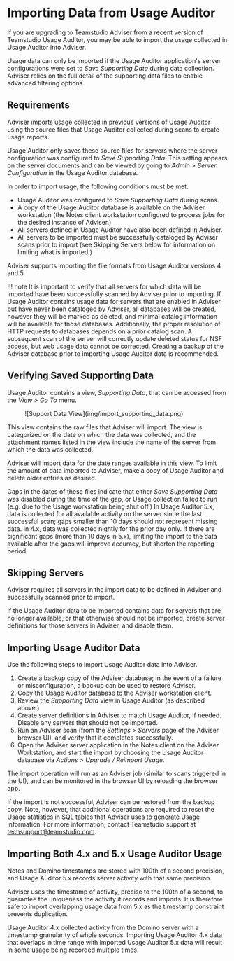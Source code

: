 # Importing Data from Usage Auditor

If you are upgrading to Teamstudio Adviser from a recent version of Teamstudio Usage Auditor, you may be able to import the usage collected in Usage Auditor into Adviser.

Usage data can only be imported if the Usage Auditor application's server configurations were set to *Save Supporting Data* during data collection. Adviser relies on the full detail of the supporting data files to enable advanced filtering options.

## Requirements
Adviser imports usage collected in previous versions of Usage Auditor using the source files that Usage Auditor collected during scans to create usage reports.

Usage Auditor only saves these source files for servers where the server configuration was configured to *Save Supporting Data*. This setting appears on the server documents and can be viewed by going to *Admin > Server Configuration* in the Usage Auditor database.

In order to import usage, the following conditions must be met.

* Usage Auditor was configured to *Save Supporting Data* during scans.
* A copy of the Usage Auditor database is available on the Adviser workstation (the Notes client workstation configured to process jobs for the desired instance of Adviser.)
* All servers defined in Usage Auditor have also been defined in Adviser.
* All servers to be imported must be successfully cataloged by Adviser scans prior to import (see Skipping Servers below for information on limiting what is imported.)

Adviser supports importing the file formats from Usage Auditor versions 4 and 5.

!!! note
    It is important to verify that all servers for which data will be imported have been successfully scanned by Adviser prior to importing. If Usage Auditor contains usage data for servers that are enabled in Adviser but have never been cataloged by Adviser, all databases will be created, however they will be marked as deleted, and minimal catalog information will be available for those databases. Additionally, the proper resolution of HTTP requests to databases depends on a prior catalog scan. A subsequent scan of the server will correctly update deleted status for NSF access, but web usage data cannot be corrected. Creating a backup of the Adviser database prior to importing Usage Auditor data is recommended.

## Verifying Saved Supporting Data
Usage Auditor contains a view, *Supporting Data*, that can be accessed from the *View > Go To* menu.

<figure markdown="1">
  ![Support Data View](img/import_supporting_data.png)
</figure>

This view contains the raw files that Adviser will import. The view is categorized on the date on which the data was collected, and the attachment names listed in the view include the name of the server from which the data was collected.

Adviser will import data for the date ranges available in this view.  To limit the amount of data imported to Adviser, make a copy of Usage Auditor and delete older entries as desired.

Gaps in the dates of these files indicate that either *Save Supporting Data* was disabled during the time of the gap, or Usage collection failed to run (e.g. due to the Usage workstation being shut off.) In Usage Auditor 5.x, data is collected for all available activity on the server since the last successful scan; gaps smaller than 10 days should not represent missing data. In 4.x, data was collected nightly for the prior day only. If there are significant gaps (more than 10 days in 5.x), limiting the import to the data available after the gaps will improve accuracy, but shorten the reporting period.

## Skipping Servers 
Adviser requires all servers in the import data to be defined in Adviser and successfully scanned prior to import.

If the Usage Auditor data to be imported contains data for servers that are no longer available, or that otherwise should not be imported, create server definitions for those servers in Adviser, and disable them.

## Importing Usage Auditor Data 
Use the following steps to import Usage Auditor data into Adviser.
1. Create a backup copy of the Adviser database; in the event of a failure or misconfiguration, a backup can be used to restore Adviser.
2. Copy the Usage Auditor database to the Adviser workstation client.
3. Review the *Supporting Data* view in Usage Auditor (as described above.)
4. Create server definitions in Adviser to match Usage Auditor, if needed. Disable any servers that should not be imported.
5. Run an Adviser scan (from the *Settings > Servers* page of the Adviser browser UI), and verify that it completes successfully.
6. Open the Adviser server application in the Notes client on the Adviser Workstation, and start the import by choosing the Usage Auditor database via *Actions > Upgrade / Reimport Usage*.

The import operation will run as an Adviser job (similar to scans triggered in the UI), and can be monitored in the browser UI by reloading the browser app.

If the import is not successful, Adviser can be restored from the backup copy. Note, however, that additional operations are required to reset the Usage statistics in SQL tables that Adviser uses to generate Usage information. For more information, contact Teamstudio support at [techsupport@teamstudio.com](mailto:techsupport@teamstudio.com).

## Importing Both 4.x and 5.x Usage Auditor Usage
Notes and Domino timestamps are stored with 100th of a second precision, and Usage Auditor 5.x records server activity with that same precision.

Adviser uses the timestamp of activity, precise to the 100th of a second, to guarantee the uniqueness the activity it records and imports. It is therefore safe to import overlapping usage data from 5.x as the timestamp constraint prevents duplication.

Usage Auditor 4.x collected activity from the Domino server with a timestamp granularity of whole seconds. Importing Usage Auditor 4.x data that overlaps in time range with imported Usage Auditor 5.x data will result in some usage being recorded multiple times.  